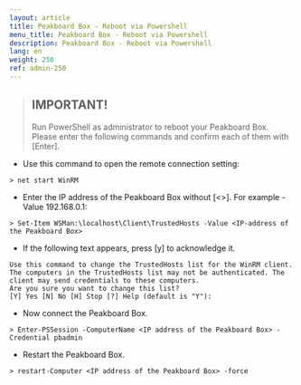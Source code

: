 ```yaml
---
layout: article
title: Peakboard Box - Reboot via Powershell
menu_title: Peakboard Box - Reboot via Powershell
description: Peakboard Box - Reboot via Powershell
lang: en
weight: 250
ref: admin-250
---
```


> ## IMPORTANT!
>
> Run PowerShell as administrator to reboot your Peakboard Box. Please enter the
following commands and confirm each of them with [Enter]. 


* Use this command to open the remote connection setting:
```
> net start WinRM
```
* Enter the IP address of the Peakboard Box without [&lt;&gt;]. For example -Value 192.168.0.1: 
```
> Set-Item WSMan:\localhost\Client\TrustedHosts -Value <IP-address of the Peakboard Box>
```
* If the following text appears, press [y] to acknowledge it.
```
Use this command to change the TrustedHosts list for the WinRM client. The computers in the TrustedHosts list may not be authenticated. The client may send credentials to these computers.
Are you sure you want to change this list?
[Y] Yes [N] No [H] Stop [?] Help (default is "Y"): 
```

* Now connect the Peakboard Box.
```
> Enter-PSSession -ComputerName <IP address of the Peakboard Box> -Credential pbadmin
```
* Restart the Peakboard Box.
```
> restart-Computer <IP address of the Peakboard Box> -force
```

